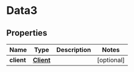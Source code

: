 

# Data3


## Properties

Name | Type | Description | Notes
------------ | ------------- | ------------- | -------------
**client** | [**Client**](Client.md) |  |  [optional]



